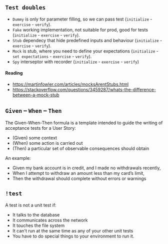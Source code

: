 ## `Test doubles`

* `Dummy` is only for parameter filling, so we can pass test (`initialize` - `exercise` - `verify`).
* `Fake` working implementation, not suitable for prod, good for tests (`initialize` - `exercise` - `verify`). 
* `Stub` dependecy that hide predefined inputs and behaviour (`initialize` - `exercise` - `verify`). 
* `Mock` is stub, where you need to define your expectations (`initialize` - `set expectations` - `exercise` - `verify`).
* `Spy` interseptor with recorder (`initialize` - `exercise` - `verify`)


#### Reading 

* https://martinfowler.com/articles/mocksArentStubs.html
* https://stackoverflow.com/questions/3459287/whats-the-difference-between-a-mock-stub

##  `Given` – `When` – `Then`


The Given-When-Then formula is a template intended to guide the writing of acceptance tests for a User Story:

- (Given) some context
- (When) some action is carried out
- (Then) a particular set of observable consequences should obtain

An example:

- Given my bank account is in credit, and I made no withdrawals recently,
- When I attempt to withdraw an amount less than my card’s limit,
- Then the withdrawal should complete without errors or warnings


## `!test`

A test is not a unit test if:

 * It talks to the database
 * It communicates across the network
 * It touches the file system
 * It can't run at the same time as any of your other unit tests
 * You have to do special things to your environment to run it.